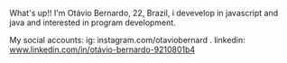 What's up!! 
I'm Otávio Bernardo, 22, Brazil, i devevelop in javascript and java and interested in program development.

My social accounts: 
  ig: instagram.com/otaviobernard
  .
  linkedin: www.linkedin.com/in/otávio-bernardo-9210801b4
